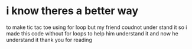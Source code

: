 # i know theres a better way
to make tic tac toe using for loop
but my friend coudnot under stand it so
i made this code without for loops
to help him understand it and now he
understand it
thank you for reading
